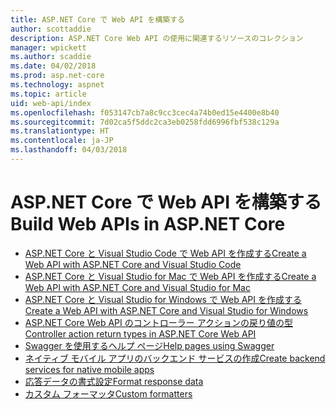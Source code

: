 ```yaml
---
title: ASP.NET Core で Web API を構築する
author: scottaddie
description: ASP.NET Core Web API の使用に関連するリソースのコレクション
manager: wpickett
ms.author: scaddie
ms.date: 04/02/2018
ms.prod: asp.net-core
ms.technology: aspnet
ms.topic: article
uid: web-api/index
ms.openlocfilehash: f053147cb7a8c9cc3cec4a74b0ed15e4400e8b40
ms.sourcegitcommit: 7d02ca5f5ddc2ca3eb0258fdd6996fbf538c129a
ms.translationtype: HT
ms.contentlocale: ja-JP
ms.lasthandoff: 04/03/2018
---
```

# <a name="build-web-apis-in-aspnet-core"></a><span data-ttu-id="6cee1-103">ASP.NET Core で Web API を構築する</span><span class="sxs-lookup"><span data-stu-id="6cee1-103">Build Web APIs in ASP.NET Core</span></span>

* [<span data-ttu-id="6cee1-104">ASP.NET Core と Visual Studio Code で Web API を作成する</span><span class="sxs-lookup"><span data-stu-id="6cee1-104">Create a Web API with ASP.NET Core and Visual Studio Code</span></span>](xref:tutorials/web-api-vsc)
* [<span data-ttu-id="6cee1-105">ASP.NET Core と Visual Studio for Mac で Web API を作成する</span><span class="sxs-lookup"><span data-stu-id="6cee1-105">Create a Web API with ASP.NET Core and Visual Studio for Mac</span></span>](xref:tutorials/first-web-api-mac)
* [<span data-ttu-id="6cee1-106">ASP.NET Core と Visual Studio for Windows で Web API を作成する</span><span class="sxs-lookup"><span data-stu-id="6cee1-106">Create a Web API with ASP.NET Core and Visual Studio for Windows</span></span>](xref:tutorials/first-web-api)
* [<span data-ttu-id="6cee1-107">ASP.NET Core Web API のコントローラー アクションの戻り値の型</span><span class="sxs-lookup"><span data-stu-id="6cee1-107">Controller action return types in ASP.NET Core Web API</span></span>](xref:web-api/action-return-types)
* [<span data-ttu-id="6cee1-108">Swagger を使用するヘルプ ページ</span><span class="sxs-lookup"><span data-stu-id="6cee1-108">Help pages using Swagger</span></span>](xref:tutorials/web-api-help-pages-using-swagger)
* [<span data-ttu-id="6cee1-109">ネイティブ モバイル アプリのバックエンド サービスの作成</span><span class="sxs-lookup"><span data-stu-id="6cee1-109">Create backend services for native mobile apps</span></span>](xref:mobile/native-mobile-backend)
* [<span data-ttu-id="6cee1-110">応答データの書式設定</span><span class="sxs-lookup"><span data-stu-id="6cee1-110">Format response data</span></span>](xref:web-api/advanced/formatting)
* [<span data-ttu-id="6cee1-111">カスタム フォーマッタ</span><span class="sxs-lookup"><span data-stu-id="6cee1-111">Custom formatters</span></span>](xref:web-api/advanced/custom-formatters)